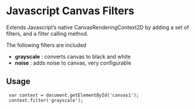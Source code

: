 # Javascript Canvas Filters

Extends Javascript&#8217;s native CanvasRenderingContext2D by adding a set of filters, and a filter calling method.

The following filters are included

* __grayscale__ : converts canvas to black and white
* __noise__ : adds noise to canvas, very configurable

## Usage

     var context = document.getElementById('canvas1');
     context.filter('grayscale');
